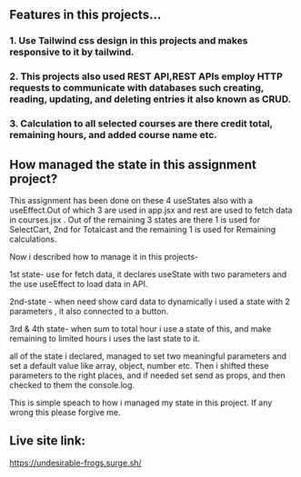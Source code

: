 

## Features in this projects...

### 1. Use Tailwind css design in this projects and makes responsive to it by tailwind.

### 2. This projects also used REST API,REST APIs employ HTTP requests to communicate with databases such creating, reading, updating, and deleting entries it also known as CRUD.

### 3. Calculation to all selected courses are there credit total, remaining hours, and added course name etc.


## How  managed the state in this assignment project?

 This assignment has been done on these 4 useStates also with a useEffect.Out of which 3 are used in app.jsx and rest are used to fetch data in courses.jsx . Out of the remaining 3 states are there 1 is used for SelectCart, 2nd for Totalcast and the remaining 1 is used for Remaining calculations.

Now i described how to manage it in this projects-

1st state- use for fetch data, it declares useState with two parameters and the use useEffect to load data in API.

2nd-state - when need show card data to dynamically i used a state with 2 parameters , it also connected to a button.

3rd & 4th state- when sum to total hour i use a state of this,
and make remaining to limited hours i uses the last state to it.

all of the state i declared, managed to set two meaningful parameters and set a default value like array, object, number etc. Then i shifted these parameters to the right places, and if needed set send as props, and then checked to them the console.log.

This is simple speach to how i managed my state in this project. If any wrong this please forgive me.


## Live site link: 
https://undesirable-frogs.surge.sh/






